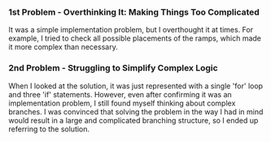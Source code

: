 ### 1st Problem - Overthinking It: Making Things Too Complicated
It was a simple implementation problem, but I overthought it at times. For example, I tried to check all possible placements of the ramps, which made it more complex than necessary.

### 2nd Problem - Struggling to Simplify Complex Logic
When I looked at the solution, it was just represented with a single 'for' loop and three 'if' statements. However, even after confirming it was an implementation problem, I still found myself thinking about complex branches. I was convinced that solving the problem in the way I had in mind would result in a large and complicated branching structure, so I ended up referring to the solution.